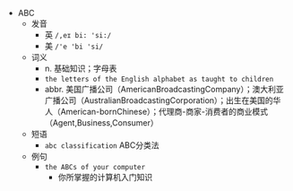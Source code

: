 - ABC
  - 发音
    - 英 `/,eɪ bi: 'si:/`
    - 美 `/'e 'bi 'si/`
  - 词义
    - n. 基础知识；字母表
    - `the letters of the English alphabet as taught to children`
    - abbr. 美国广播公司（AmericanBroadcastingCompany）；澳大利亚广播公司（AustralianBroadcastingCorporation）；出生在美国的华人（American-bornChinese）；代理商-商家-消费者的商业模式（Agent,Business,Consumer）
  - 短语
    - `abc classification` ABC分类法 
  - 例句
    - `the ABCs of your computer`
      - 你所掌握的计算机入门知识

